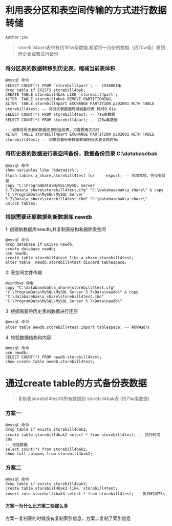 # 利用表分区和表空间传输的方式进行数据转储
`Author:zxu`  
> storebill4part表中有约191w条数据,希望将一月份的数据（约70w条）移到历史表或者进行备份

### 将分区表的数据转移到历史表，缩减当前表体积
```
@mysql 命令
SELECT COUNT(*) FROM `storebill4part`; -- 1916861条
drop table if EXISTS storebill4bak;
CREATE TABLE storebill4bak LIKE `storebill4part`;
ALTER  TABLE storebill4bak REMOVE PARTITIONING;
ALTER  TABLE storebill4part EXCHANGE PARTITION p202001 WITH TABLE storebill4test; -- 将分区表数据转储到备份表 耗时0.01s
SELECT COUNT(*) FROM storebill4test; -- 71w条数据
SELECT COUNT(*) FROM storebill4part; -- 120w条数据

-- 如果将历史表的数据还原到当前表，只需要再次执行
ALTER  TABLE storebill4part EXCHANGE PARTITION p202001 WITH TABLE storebill4test; -- 如果将备份表数据转储到分区表会耗时9s
```
### 将历史表的数据进行表空间备份，数据备份目录 C:\databasebak
```
@mysql 命令
show variables like '%datadir%';
flush tables a_share.storebill4test for     export; -- 会加写锁，但没有读锁
copy "C:\ProgramData\MySQL\MySQL Server 5.7\Data\a_share\storebill4test.cfg" "C:\databasebak\a_share\" & copy "C:\ProgramData\MySQL\MySQL Server 5.7\Data\a_share\storebill4test.ibd" "C:\databasebak\a_share\"
unlock tables;
```
### 根据需要还原数据到新数据库 newdb
1: 创建新数据库newdb,并复制表结构和删除表空间
```
@mysql 命令
drop database if EXISTS newdb;
create database newdb; 
use newdb;
create table storebill4test like a_share.storebill4test;
alter table  newdb.storebill4test discard tablespace;
```
2: 表空间文件传输
```
@windows 命令
copy "C:\databasebak\a_share\storebill4test.cfg" "C:\ProgramData\MySQL\MySQL Server 5.7\Data\newdb\" & copy "C:\databasebak\a_share\storebill4test.ibd" "C:\ProgramData\MySQL\MySQL Server 5.7\Data\newdb\"
```
3: 根据需要将历史表的数据进行还原
```
@mysql 命令
alter table newdb.storebill4test import tablespace; -- 耗时4到7s
```
4: 校验数据结构和内容
```
@mysql 命令
use newdb;
SELECT COUNT(*) FROM newdb.storebill4test;
show create table newdb.storebill4test;
```

# 通过create table的方式备份表数据
> 复制表storebill4test中所有数据到 storebill4bak表 (约71w条数据)  

### 方案一
```
@mysql 命令
drop table if exists storebill4bak2;
create table storebill4bak2 select * from storebill4test; -- 执行时间29s
-- 校验数据
select count(*) from storebill4bak2;
show full columns from storebill4bak2;
```

### 方案二
```
@mysql 命令
drop table if exists storebill4bak3;
create table storebill4bak3 like  storebill4test;
insert into storebill4bak3 select * from storebill4test; -- 执行时间75s
```

#### 方案一为什么比方案二快那么多
方案一复制表的时候没有复制索引信息，方案二复制了索引信息





